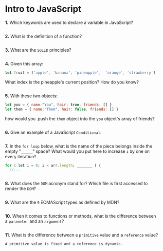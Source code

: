 # Intro to JavaScript

**1.** Which keywords are used to declare a variable in JavaScript?
<!-- enter you answer in the space below -->
```var, let and const

```
**2.** What is the definition of a function?
<!-- enter you answer in the space below -->
```it is a set of statements that performs a task or computes a value

```
**3.** What are the `SOLID` principles?
<!-- enter you answer in the space below -->
``` The solid principles are single responsibility, open/close, liskov substitution, interface segregation and dependency inversion. They are used to teach us how to understand how to structure code.

```
**4.** Given this array: 
```js
let fruit = ['apple', 'banana', 'pineapple',  'orange', 'strawberry']
``` 
What index is the pineapple's current position? How do you know?
<!-- enter you answer in the space below -->
```The pineapple is in position 2 because arrays always start with an index of 0.

```
**5.** With these two objects: 
```js
let you = { name:"You", hair: true, friends: [] }
let them = { name:"Them", hair: false, friends: [] }
```
how would you .push the `them` object into the `you` object's array of friends?
<!-- enter you answer in the space below -->
```You would use the push method to push it from one array to the other.

```

**6.** Give an example of a JavaScript `Conditional`:
<!-- enter you answer in the space below -->
```An example of a conditional is an if statement, an else statement or an if else statement.

```
**7.** In the `for loop` below, what is the name of the piece belongs inside the empty "______" space? What would you put here to increase `i` by one on every iteration?
```js
for ( let i = 0; i < arr.length; _______ ) {
  //...
```
<!-- enter you answer in the space below -->
```The empty space holds the value of the iteration. You would put i++ in the empty space to increase i by 1 on every iteration.

```
**8.** What does the `DOM` acronym stand for? Which file is first accessed to render the `DOM`?
<!-- enter you answer in the space below -->
```DOM stands or document object model and the index.html is the first accessed to render it.

```

**9.** What are the `9` ECMAScript types as defined by MDN?
<!-- enter you answer in the space below -->
```The 9 types defined by MDN are boolean, number, string, bigint, null, undefined, symbol, object and function.

```
**10.** When it comes to functions or methods, what is the difference between a `parameter` and an `argument`?
<!-- enter you answer in the space below -->
```Arguments are the values put into the function and parameters are the name's listed in the function's definition.

```
**11.** What is the difference between a `primitive` value and a `reference` value?
<!-- enter you answer in the space below -->
```
A primitive value is fixed and a reference is dynamic.
```